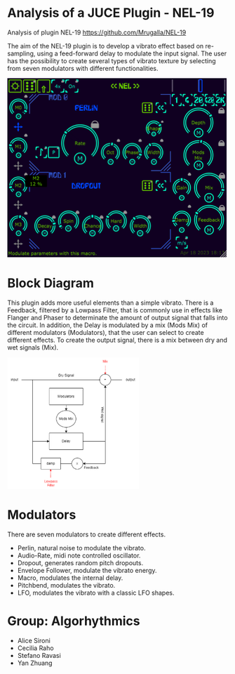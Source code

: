 # Analysis of a JUCE Plugin - NEL-19
Analysis of plugin NEL-19 https://github.com/Mrugalla/NEL-19

The aim of the NEL-19 plugin is to develop a vibrato effect based on re-sampling, using a feed-forward delay to modulate the input signal.
The user has the possibility to create several types of vibrato texture by selecting from seven modulators with different functionalities.

<div>
<img width="500px" src="gui.png">
<div>

# Block Diagram
This plugin adds more useful elements than a simple vibrato. There is a
Feedback, filtered by a Lowpass Filter, that is commonly use in effects
like Flanger and Phaser to determinate the amount of output signal that falls into the circuit.
In addition, the Delay is modulated by a mix (Mods Mix) of different modulators (Modulators), that
the user can select to create different effects.
To create the output signal, there is a mix between dry and wet signals (Mix).

<div>
<img width="300px" src="nel19.drawio.png">
<div>
 
# Modulators
There are seven modulators to create different effects.
* Perlin, natural noise to modulate the vibrato.
* Audio-Rate, midi note controlled oscillator.
* Dropout, generates random pitch dropouts.
* Envelope Follower, modulate the vibrato energy.
* Macro, modulates the internal delay.
* Pitchbend, modulates the vibrato.
* LFO, modulates the vibrato with a classic LFO shapes.
  
# Group: Algorhythmics 
* Alice Sironi
* Cecilia Raho
* Stefano Ravasi
* Yan Zhuang
